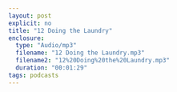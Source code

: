 ```yaml
---
layout: post
explicit: no
title: "12 Doing the Laundry"
enclosure:
  type: "Audio/mp3"
  filename: "12 Doing the Laundry.mp3"
  filename2: "12%20Doing%20the%20Laundry.mp3"
  duration: "00:01:29"
tags: podcasts
---
```


